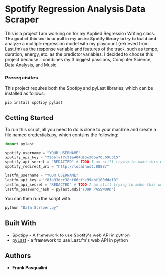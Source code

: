 # Spotify Regression Analysis Data Scraper

This is a project I am working on for my Applied Regression Writing class.  The goal of this tool is to pull in my entire Spotify library to try to build and analyze a multiple regression model with my playcount (retrieved from Last.fm) as the response variable and features of the track, such as tempo, duration, energy, etc. as the predictor variables.  I decided to choose this project because it combines my 3 biggest passions, Computer Science, Data Analysis, and Music. 

### Prerequisites

This project requires both the Spotipy and pyLast libraries, which can be installed as follows:

```
pip install spotipy pylast
```

## Getting Started

To run this script, all you need to do is clone to your machine and create a file named credentials.py, which contains the following:

```python
import pylast

spotify_username = "YOUR USERNAME"
spotify_api_key = "726bfaf7c99a484d95e38ba78c69b315"
spotify_api_secret = "REDACTED" # TODO I am still trying to make this work while remaining secure
spotify_redirect_uri = "http://localhost:8888/"

lastfm_username = "YOUR USERNAME"
lastfm_api_key = "f8fa93dcc38cf66cfde99abf180ddaf8"
lastfm_api_secret = "REDACTED" # TODO I am still trying to make this work while remaining secure
lastfm_password_hash = pylast.md5("YOUR PASSWORD")

```

You can then run the script with:
```bash
python "Data Scraper.py"
```

## Built With

* [Spotipy](https://github.com/plamere/spotipy) - A framework to use Spotify's web API in python
* [pyLast](https://github.com/pylast/pylast) - a framework to use Last.fm's web API in python

## Authors

* **Frank Pasqualini**